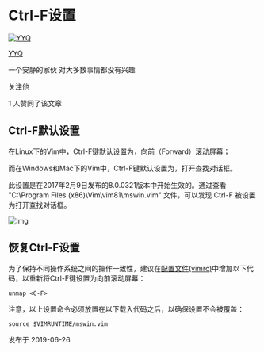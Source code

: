 # Ctrl-F设置

[![YYQ](https://pic2.zhimg.com/v2-c4432de041354a82800b86e53483c9c7_xs.jpg?source=172ae18b)](https://www.zhihu.com/people/anthony.yuan)

[YYQ](https://www.zhihu.com/people/anthony.yuan)

一个安静的家伙 对大多数事情都没有兴趣

关注他

1 人赞同了该文章

## **Ctrl-F默认设置**

在Linux下的Vim中，Ctrl-F键默认设置为，向前（Forward）滚动屏幕；

而在Windows和Mac下的Vim中，Ctrl-F键默认设置为，打开查找对话框。

此设置是在2017年2月9日发布的8.0.0321版本中开始生效的。通过查看 "C:\Program Files (x86)\Vim\vim81\mswin.vim" 文件，可以发现 Ctrl-F 被设置为打开查找对话框。

![img](https://pic3.zhimg.com/80/v2-8428d5c93ecb21f31c4f918763497a3e_720w.jpg)

## **恢复Ctrl-F设置**

为了保持不同操作系统之间的操作一致性，建议在[配置文件(vimrc)](https://link.zhihu.com/?target=http%3A//yyq123.github.io/learn-vim/learn-vi-59-vimrc.html)中增加以下代码，以重新将Ctrl-F键设置为向前滚动屏幕：

```vim
unmap <C-F>
```

注意，以上设置命令必须放置在以下载入代码之后，以确保设置不会被覆盖：

```vim
source $VIMRUNTIME/mswin.vim 
```



发布于 2019-06-26